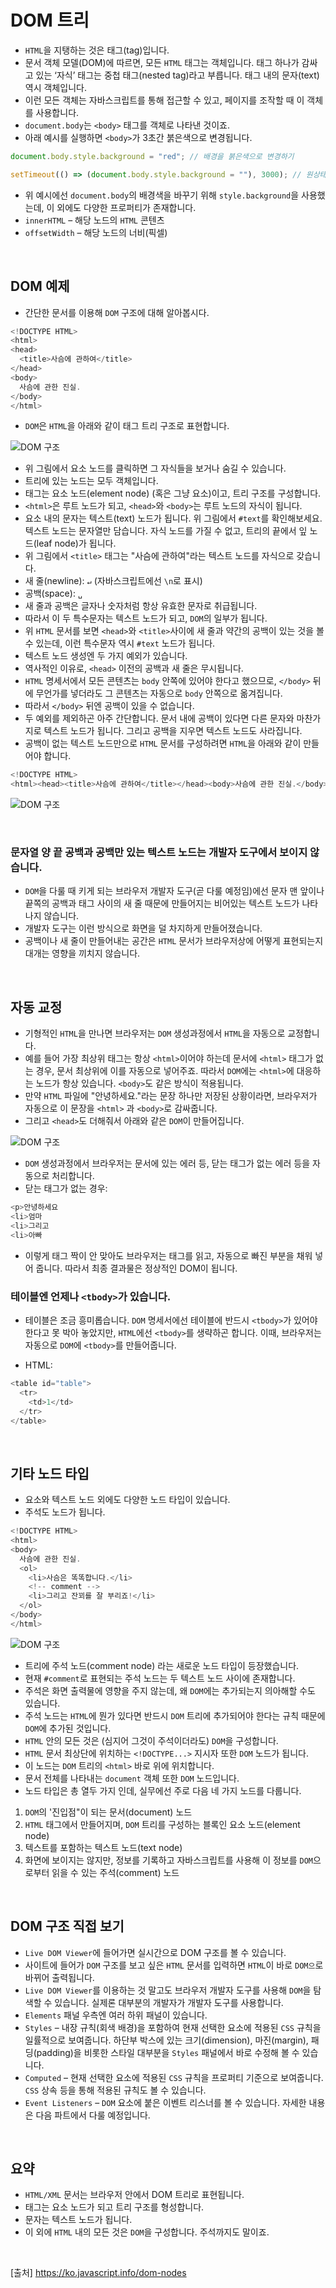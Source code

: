 # DOM 트리

- `HTML`을 지탱하는 것은 태그(tag)입니다.
- 문서 객체 모델(DOM)에 따르면, 모든 `HTML` 태그는 객체입니다. 태그 하나가 감싸고 있는 ‘자식’ 태그는 중첩 태그(nested tag)라고 부릅니다. 태그 내의 문자(text) 역시 객체입니다.
- 이런 모든 객체는 자바스크립트를 통해 접근할 수 있고, 페이지를 조작할 때 이 객체를 사용합니다.
- `document.body`는 `<body>` 태그를 객체로 나타낸 것이죠.
- 아래 예시를 실행하면 `<body>`가 3초간 붉은색으로 변경됩니다.

```js
document.body.style.background = "red"; // 배경을 붉은색으로 변경하기

setTimeout(() => (document.body.style.background = ""), 3000); // 원상태로 복구하기
```

- 위 예시에선 `document.body`의 배경색을 바꾸기 위해 `style.background`을 사용했는데, 이 외에도 다양한 프로퍼티가 존재합니다.
- `innerHTML` – 해당 노드의 `HTML` 콘텐츠
- `offsetWidth` – 해당 노드의 너비(픽셀)

<br>

## DOM 예제

- 간단한 문서를 이용해 `DOM` 구조에 대해 알아봅시다.

```js
<!DOCTYPE HTML>
<html>
<head>
  <title>사슴에 관하여</title>
</head>
<body>
  사슴에 관한 진실.
</body>
</html>
```

- `DOM`은 `HTML`을 아래와 같이 태그 트리 구조로 표현합니다.

![DOM 구조](./Image/img1.png)

- 위 그림에서 요소 노드를 클릭하면 그 자식들을 보거나 숨길 수 있습니다.
- 트리에 있는 노드는 모두 객체입니다.
- 태그는 요소 노드(element node) (혹은 그냥 요소)이고, 트리 구조를 구성합니다.
- `<html>`은 루트 노드가 되고, `<head>`와 `<body>`는 루트 노드의 자식이 됩니다.
- 요소 내의 문자는 텍스트(text) 노드가 됩니다. 위 그림에서 `#text`를 확인해보세요. 텍스트 노드는 문자열만 담습니다. 자식 노드를 가질 수 없고, 트리의 끝에서 잎 노드(leaf node)가 됩니다.
- 위 그림에서 `<title>` 태그는 "사슴에 관하여"라는 텍스트 노드를 자식으로 갖습니다.
- 새 줄(newline): `↵` (자바스크립트에선 `\n`로 표시)
- 공백(space): `␣`
- 새 줄과 공백은 글자나 숫자처럼 항상 유효한 문자로 취급됩니다.
- 따라서 이 두 특수문자는 텍스트 노드가 되고, `DOM`의 일부가 됩니다.
- 위 `HTML` 문서를 보면 `<head>`와 `<title>`사이에 새 줄과 약간의 공백이 있는 것을 볼 수 있는데, 이런 특수문자 역시 `#text` 노드가 됩니다.
- 텍스트 노드 생성엔 두 가지 예외가 있습니다.
- 역사적인 이유로, `<head>` 이전의 공백과 새 줄은 무시됩니다.
- `HTML` 명세서에서 모든 콘텐츠는 `body` 안쪽에 있어야 한다고 했으므로, `</body>` 뒤에 무언가를 넣더라도 그 콘텐츠는 자동으로 `body` 안쪽으로 옮겨집니다.
- 따라서 `</body>` 뒤엔 공백이 있을 수 없습니다.
- 두 예외를 제외하곤 아주 간단합니다. 문서 내에 공백이 있다면 다른 문자와 마찬가지로 텍스트 노드가 됩니다. 그리고 공백을 지우면 텍스트 노드도 사라집니다.
- 공백이 없는 텍스트 노드만으로 `HTML` 문서를 구성하려면 `HTML`을 아래와 같이 만들어야 합니다.

```js
<!DOCTYPE HTML>
<html><head><title>사슴에 관하여</title></head><body>사슴에 관한 진실.</body></html>
```

![DOM 구조](./Image/img2.png)

<br>

### 문자열 양 끝 공백과 공백만 있는 텍스트 노드는 개발자 도구에서 보이지 않습니다.

- `DOM`을 다룰 때 키게 되는 브라우저 개발자 도구(곧 다룰 예정임)에선 문자 맨 앞이나 끝쪽의 공백과 태그 사이의 새 줄 때문에 만들어지는 비어있는 텍스트 노드가 나타나지 않습니다.
- 개발자 도구는 이런 방식으로 화면을 덜 차지하게 만들어졌습니다.
- 공백이나 새 줄이 만들어내는 공간은 `HTML` 문서가 브라우저상에 어떻게 표현되는지 대개는 영향을 끼치지 않습니다.

<br>

## 자동 교정

- 기형적인 `HTML`을 만나면 브라우저는 `DOM` 생성과정에서 `HTML`을 자동으로 교정합니다.
- 예를 들어 가장 최상위 태그는 항상 `<html>`이어야 하는데 문서에 `<html>` 태그가 없는 경우, 문서 최상위에 이를 자동으로 넣어주죠. 따라서 `DOM`에는 `<html>`에 대응하는 노드가 항상 있습니다. `<body>`도 같은 방식이 적용됩니다.
- 만약 `HTML` 파일에 "안녕하세요."라는 문장 하나만 저장된 상황이라면, 브라우저가 자동으로 이 문장을 `<html>` 과 `<body>`로 감싸줍니다.
- 그리고 `<head>`도 더해줘서 아래와 같은 `DOM`이 만들어집니다.

![DOM 구조](./Image/img3.png)

- `DOM` 생성과정에서 브라우저는 문서에 있는 에러 등, 닫는 태그가 없는 에러 등을 자동으로 처리합니다.
- 닫는 태그가 없는 경우:

```js
<p>안녕하세요
<li>엄마
<li>그리고
<li>아빠
```

- 이렇게 태그 짝이 안 맞아도 브라우저는 태그를 읽고, 자동으로 빠진 부분을 채워 넣어 줍니다. 따라서 최종 결과물은 정상적인 DOM이 됩니다.

### 테이블엔 언제나 `<tbody>`가 있습니다.

- 테이블은 조금 흥미롭습니다. `DOM` 명세서에선 테이블에 반드시 `<tbody>`가 있어야 한다고 못 박아 놓았지만, `HTML`에선 `<tbody>`를 생략하곤 합니다. 이때, 브라우저는 자동으로 `DOM`에 `<tbody>`를 만들어줍니다.

- HTML:

```js
<table id="table">
  <tr>
    <td>1</td>
  </tr>
</table>
```

<br>

## 기타 노드 타입

- 요소와 텍스트 노드 외에도 다양한 노드 타입이 있습니다.
- 주석도 노드가 됩니다.

```js
<!DOCTYPE HTML>
<html>
<body>
  사슴에 관한 진실.
  <ol>
    <li>사슴은 똑똑합니다.</li>
    <!-- comment -->
    <li>그리고 잔꾀를 잘 부리죠!</li>
  </ol>
</body>
</html>
```

![DOM 구조](./Image/img4.png)

- 트리에 주석 노드(comment node) 라는 새로운 노드 타입이 등장했습니다.
- 현재 `#comment`로 표현되는 주석 노드는 두 텍스트 노드 사이에 존재합니다.
- 주석은 화면 출력물에 영향을 주지 않는데, 왜 `DOM`에는 추가되는지 의아해할 수도 있습니다.
- 주석 노드는 `HTML`에 뭔가 있다면 반드시 `DOM` 트리에 추가되어야 한다는 규칙 때문에 `DOM`에 추가된 것입니다.
- `HTML` 안의 모든 것은 (심지어 그것이 주석이더라도) `DOM`을 구성합니다.
- `HTML` 문서 최상단에 위치하는 `<!DOCTYPE...>` 지시자 또한 `DOM` 노드가 됩니다.
- 이 노드는 `DOM` 트리의 `<html>` 바로 위에 위치합니다.
- 문서 전체를 나타내는 `document` 객체 또한 `DOM` 노드입니다.
- 노드 타입은 총 열두 가지 인데, 실무에선 주로 다음 네 가지 노드를 다룹니다.

1. `DOM`의 '진입점"이 되는 문서(document) 노드
2. `HTML` 태그에서 만들어지며, `DOM` 트리를 구성하는 블록인 요소 노드(element node)
3. 텍스트를 포함하는 텍스트 노드(text node)
4. 화면에 보이지는 않지만, 정보를 기록하고 자바스크립트를 사용해 이 정보를 `DOM`으로부터 읽을 수 있는 주석(comment) 노드

<br>

## DOM 구조 직접 보기

- `Live DOM Viewer`에 들어가면 실시간으로 DOM 구조를 볼 수 있습니다.
- 사이트에 들어가 `DOM` 구조를 보고 싶은 `HTML` 문서를 입력하면 `HTML`이 바로 `DOM으`로 바뀌어 출력됩니다.
- `Live DOM Viewer`를 이용하는 것 말고도 브라우저 개발자 도구를 사용해 `DOM`을 탐색할 수 있습니다. 실제론 대부분의 개발자가 개발자 도구를 사용합니다.
- `Elements` 패널 우측엔 여러 하위 패널이 있습니다.
- `Styles` – 내장 규칙(회색 배경)을 포함하여 현재 선택한 요소에 적용된 `CSS` 규칙을 일률적으로 보여줍니다. 하단부 박스에 있는 크기(dimension), 마진(margin), 패딩(padding)을 비롯한 스타일 대부분을 `Styles` 패널에서 바로 수정해 볼 수 있습니다.
- `Computed` – 현재 선택한 요소에 적용된 `CSS` 규칙을 프로퍼티 기준으로 보여줍니다. `CSS` 상속 등을 통해 적용된 규칙도 볼 수 있습니다.
- `Event Listeners` – `DOM` 요소에 붙은 이벤트 리스너를 볼 수 있습니다. 자세한 내용은 다음 파트에서 다룰 예정입니다.

<br>

## 요약

- `HTML/XML` 문서는 브라우저 안에서 DOM 트리로 표현됩니다.
- 태그는 요소 노드가 되고 트리 구조를 형성합니다.
- 문자는 텍스트 노드가 됩니다.
- 이 외에 `HTML` 내의 모든 것은 `DOM`을 구성합니다. 주석까지도 말이죠.

<br>

[출처]
https://ko.javascript.info/dom-nodes
